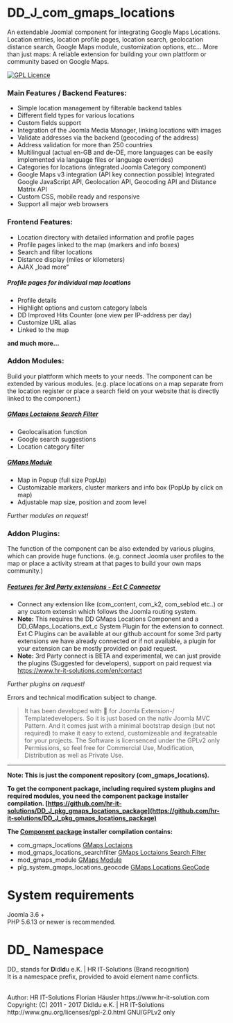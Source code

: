 # DD_J_com_gmaps_locations
An extendable Joomla! component for integrating Google Maps Locations.
Location entries, location profile pages, location search, geolocation distance search, Google Maps module, customization options, etc… More than just maps: A reliable extension for building your own plattform or community based on Google Maps.

[![GPL Licence](https://badges.frapsoft.com/os/gpl/gpl.png?v=102)](https://opensource.org/licenses/GPL-2.0/)  

### Main Features / Backend Features:
- Simple location management by filterable backend tables
- Different field types for various locations
- Custom fields support
- Integration of the Joomla Media Manager, linking locations with images
- Validate addresses via the backend (geocoding of the address)
- Address validation for more than 250 countries
- Multilingual (actual en-GB and de-DE, more languages can be easily implemented via language files or language overrides)
- Categories for locations (integrated Joomla Category component)
- Google Maps v3 integration (API key connection possible) Integrated Google JavaScript API, Geolocation API, Geocoding API and Distance Matrix API
- Custom CSS, mobile ready and responsive
- Support all major web browsers

### Frontend Features:
- Location directory with detailed information and profile pages
- Profile pages linked to the map (markers and info boxes)
- Search and filter locations
- Distance display (miles or kilometers)
- AJAX „load more“

##### Profile pages for individual map locations
- Profile details
- Highlight options and custom category labels
- DD Improved Hits Counter (one view per IP-address per day)
- Customize URL alias
- Linked to the map

**and much more...**

### Addon Modules:
Build your plattform which meets to your needs. The component can be extended by various modules. (e.g. place locations on a map separate from the location register or place a search field on your website that is directly linked to the component.)

##### [GMaps Loctaions Search Filter](https://github.com/hr-it-solutions/DD_J_mod_gmaps_locations_searchfilter)
- Geolocalisation function
- Google search suggestions
- Location category filter

##### [GMaps Module](https://github.com/hr-it-solutions/DD_J_mod_gmaps_module)
- Map in Popup (full size PopUp)
- Customizable markers, cluster markers and info box (PopUp by click on map)
- Adjustable map size, position and zoom level

*Further modules on request!*

### Addon Plugins:
The function of the component can be also extended by various plugins, which can provide huge functions. (e.g. connect Joomla user profiles to the map or place a activity stream at that pages to build your own maps community.)

##### [Features for 3rd Party extensions - Ect C Connector](https://github.com/hr-it-solutions/DD_J_com_gmaps_locations#addon-plugins)
- Connect any extension like (com_content, com_k2, com_seblod etc..) or any custom extensin which follows the Joomla routing system.
- **Note:** This requires the DD GMaps Locations Component and a DD_GMaps_Locations_ext_c System Plugin for the extension to   connect. Ext C Plugins can be available at our github account for some 3rd party extensions we have already connected or if not  available, a plugin for your extension can be mostly provided on paid request. <br>
- **Note:** 3rd Party connect is BETA and experimental, we can just provide the plugins (Suggested for developers), support on paid request via https://www.hr-it-solutions.com/en/contact

*Further plugins on request!*

Errors and technical modification subject to change.

> It has been developed with :green_heart: for Joomla Extension-/ Templatedevelopers. So it is just based on the nativ Joomla MVC Pattern.
> And it comes just with a minimal bootstrap design (but not required) to make it easy to extend, customizeable and itegrateable for your projects.
> The Software is licensenced under the GPLv2 only Permissions, so feel free for Commercial Use, Modification, Distribution as well as Private Use.

---
**Note: This is just the component repository (com_gmaps_locations).**

**To get the component package, including required system plugins and required modules, you need the component package installer compilation. [https://github.com/hr-it-solutions/DD_J_pkg_gmaps_locations_package](https://github.com/hr-it-solutions/DD_J_pkg_gmaps_locations_package)**

**The [Component package](https://github.com/hr-it-solutions/DD_J_pkg_gmaps_locations_package) installer compilation contains:**

- com_gmaps_locations [GMaps Loctaions](https://github.com/hr-it-solutions/DD_J_com_gmaps_locations)
- mod_gmaps_locations_searchfilter [GMaps Loctaions Search Filter](https://github.com/hr-it-solutions/DD_J_mod_gmaps_locations_searchfilter)
- mod_gmaps_module [GMaps Module](https://github.com/hr-it-solutions/DD_J_mod_gmaps_module)
- plg_system_gmaps_locations_geocode [GMaps Locations GeoCode](https://github.com/hr-it-solutions/DD_J_plg_system_gmaps_locations_geocode)

# System requirements
Joomla 3.6 +                                                                                <br>
PHP 5.6.13 or newer is recommended.

# DD_ Namespace
DD_ stands for  **D**idl**d**u e.K. | HR IT-Solutions (Brand recognition)                   <br>
It is a namespace prefix, provided to avoid element name conflicts.

<br>
Author: HR IT-Solutions Florian Häusler https://www.hr-it-solution.com                      <br>
Copyright: (C) 2011 - 2017 Didldu e.K. | HR IT-Solutions                                    <br>
http://www.gnu.org/licenses/gpl-2.0.html GNU/GPLv2 only
